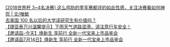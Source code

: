   
[[2018世界杯 3~4名决赛] 这么鸡肋的季军赛都评的如此性感，关注决赛看如何神侃 | 文/唯敏](http://www.dianyue.me/archives/469/ildvu91ilt4bbyn6/)  
[去美国 100 名以后的大学读研究生有价值吗？](http://www.dianyue.me/archives/582/t67ws2umc50mcky1/)  
[【捷亚泰万兴温馨提示】下雨天气道路湿滑，请注意行车安全！](http://www.dianyue.me/archives/590/uvegeaoi0d9f110m/)  
[【邀请函-今天】焕新生 享前行 全新一代宝来上市品鉴会](http://www.dianyue.me/archives/582/f0jfnq3688hqcjri/)  
[【邀请函7月14日】焕新生 享前行 全新一代宝来上市品鉴会](http://www.dianyue.me/archives/580/2fu0yx4ym8irnhex/)